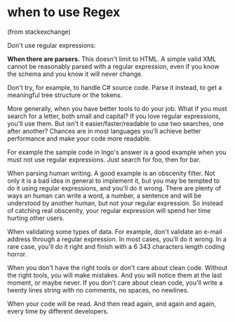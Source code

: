 # when to use Regex

(from stackexchange)

Don't use regular expressions:

**When there are parsers.**
This doesn't limit to HTML. A simple valid XML cannot be reasonably parsed with a regular expression, even if you know the schema and you know it will never change.

Don't try, for example, to handle C# source code. Parse it instead, to get a meaningful tree structure or the tokens.

More generally, when you have better tools to do your job.
What if you must search for a letter, both small and capital? If you love regular expressions, you'll use them. But isn't it easier/faster/readable to use two searches, one after another? Chances are in most languages you'll achieve better performance and make your code more readable.

For example the sample code in Ingo's answer is a good example when you must not use regular expressions. Just search for foo, then for bar.

When parsing human writing.
A good example is an obscenity filter. Not only it is a bad idea in general to implement it, but you may be tempted to do it using regular expressions, and you'll do it wrong. There are plenty of ways an human can write a word, a number, a sentence and will be understood by another human, but not your regular expression. So instead of catching real obscenity, your regular expression will spend her time hurting other users.

When validating some types of data.
For example, don't validate an e-mail address through a regular expression. In most cases, you'll do it wrong. In a rare case, you'll do it right and finish with a 6 343 characters length coding horror.

When you don't have the right tools or don't care about clean code.
Without the right tools, you will make mistakes. And you will notice them at the last moment, or maybe never. If you don't care about clean code, you'll write a twenty lines string with no comments, no spaces, no newlines.

When your code will be read. And then read again, and again and again, every time by different developers.
